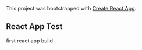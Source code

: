 This project was bootstrapped with [Create React App](https://github.com/facebook/create-react-app).

## React App Test

first react app build